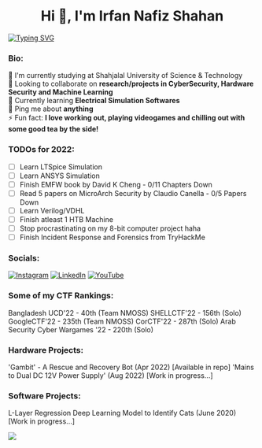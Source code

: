 
[//]: # (README made with https://gprm.itsvg.in/ and some customization, the svg is made by https://git.io/typing-svg)

[//]: # (<meta name="google-site-verification" content="uvxi10l8J-97LmEIjcdHjehpRowt0oygUn6lnn8lfCc" />)

<h1 align="center">Hi 👋, I'm Irfan Nafiz Shahan</h1>

[![Typing SVG](https://readme-typing-svg.herokuapp.com?font=Roboto+Mono&size=28&duration=2000&pause=500&color=0183FF&width=435&lines=ElectE+Undergraduate;Hacker;CyberSec+Enthusiast;ML%2FAI+Enthusiast;Programmer)](https://git.io/typing-svg)

### Bio:
🏢 I'm currently studying at Shahjalal University of Science & Technology<br>
👯 Looking to collaborate on **research/projects in CyberSecurity, Hardware Security and Machine Learning**<br>
🌱 Currently learning **Electrical Simulation Softwares**<br>
💬 Ping me about **anything**<br>
⚡ Fun fact: **I love working out, playing videogames and chilling out with some good tea by the side!**

[//]: # ([ ] or [x])
### TODOs for 2022: 
- [ ] Learn LTSpice Simulation 
- [ ] Learn ANSYS Simulation 
- [ ] Finish EMFW book by David K Cheng - 0/11 Chapters Down
- [ ] Read 5 papers on MicroArch Security by Claudio Canella - 0/5 Papers Down
- [ ] Learn Verilog/VDHL 
- [ ] Finish atleast 1 HTB Machine
- [ ] Stop procrastinating on my 8-bit computer project haha
- [ ] Finish Incident Response and Forensics from TryHackMe

### Socials:
[![Instagram](https://img.shields.io/badge/Instagram-%23E4405F.svg?logo=Instagram&logoColor=white)](https://instagram.com/irfanislive) [![LinkedIn](https://img.shields.io/badge/LinkedIn-%230077B5.svg?logo=linkedin&logoColor=white)](https://linkedin.com/in/irfannafizshahan) [![YouTube](https://img.shields.io/badge/YouTube-%23FF0000.svg?logo=YouTube&logoColor=white)](https://youtube.com/channel/UCMYMyi-OSuUjkStrzN4bdsA) 

[//]: # (Make this better in the future)

### Some of my CTF Rankings:
Bangladesh UCD'22 - 40th (Team  NMOSS)
SHELLCTF'22 - 156th (Solo)
GoogleCTF'22 - 235th (Team NMOSS)
CorCTF'22 - 287th (Solo)
Arab Security Cyber Wargames '22 - 220th (Solo)

### Hardware Projects:
'Gambit' - A Rescue and Recovery Bot (Apr 2022) [Available in repo]
'Mains to Dual DC 12V Power Supply' (Aug 2022) [Work in progress...]

### Software Projects:
L-Layer Regression Deep Learning Model to Identify Cats (June 2020) [Work in progress...]

![](https://quotes-github-readme.vercel.app/api?type=horizontal&theme=radical)
